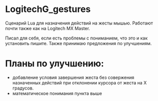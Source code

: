 # LogitechG_gestures
Сценарий Lua для назначения действий на жесты мышью. Работают почти также как на Logitech MX Master.

Писал для себя, если есть проблемы с пониманием, что это и как установить пишите. Также принимаю предложения по улучшениям.

# Планы по улучшению:
- добавление условия завершения жеста без совержения назначенных действий при отклонении курсора от жеста на X градусов. 
- математическое понимания пункта выше
